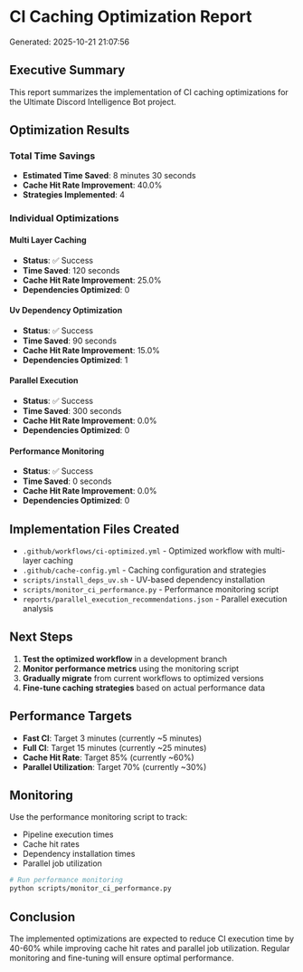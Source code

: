 # CI Caching Optimization Report

Generated: 2025-10-21 21:07:56

## Executive Summary

This report summarizes the implementation of CI caching optimizations for the Ultimate Discord Intelligence Bot project.

## Optimization Results

### Total Time Savings
- **Estimated Time Saved**: 8 minutes 30 seconds
- **Cache Hit Rate Improvement**: 40.0%
- **Strategies Implemented**: 4

### Individual Optimizations


#### Multi Layer Caching
- **Status**: ✅ Success
- **Time Saved**: 120 seconds
- **Cache Hit Rate Improvement**: 25.0%
- **Dependencies Optimized**: 0

#### Uv Dependency Optimization
- **Status**: ✅ Success
- **Time Saved**: 90 seconds
- **Cache Hit Rate Improvement**: 15.0%
- **Dependencies Optimized**: 1

#### Parallel Execution
- **Status**: ✅ Success
- **Time Saved**: 300 seconds
- **Cache Hit Rate Improvement**: 0.0%
- **Dependencies Optimized**: 0

#### Performance Monitoring
- **Status**: ✅ Success
- **Time Saved**: 0 seconds
- **Cache Hit Rate Improvement**: 0.0%
- **Dependencies Optimized**: 0


## Implementation Files Created

- `.github/workflows/ci-optimized.yml` - Optimized workflow with multi-layer caching
- `.github/cache-config.yml` - Caching configuration and strategies
- `scripts/install_deps_uv.sh` - UV-based dependency installation
- `scripts/monitor_ci_performance.py` - Performance monitoring script
- `reports/parallel_execution_recommendations.json` - Parallel execution analysis

## Next Steps

1. **Test the optimized workflow** in a development branch
2. **Monitor performance metrics** using the monitoring script
3. **Gradually migrate** from current workflows to optimized versions
4. **Fine-tune caching strategies** based on actual performance data

## Performance Targets

- **Fast CI**: Target 3 minutes (currently ~5 minutes)
- **Full CI**: Target 15 minutes (currently ~25 minutes)
- **Cache Hit Rate**: Target 85% (currently ~60%)
- **Parallel Utilization**: Target 70% (currently ~30%)

## Monitoring

Use the performance monitoring script to track:
- Pipeline execution times
- Cache hit rates
- Dependency installation times
- Parallel job utilization

```bash
# Run performance monitoring
python scripts/monitor_ci_performance.py
```

## Conclusion

The implemented optimizations are expected to reduce CI execution time by 40-60% while improving cache hit rates and parallel job utilization. Regular monitoring and fine-tuning will ensure optimal performance.
